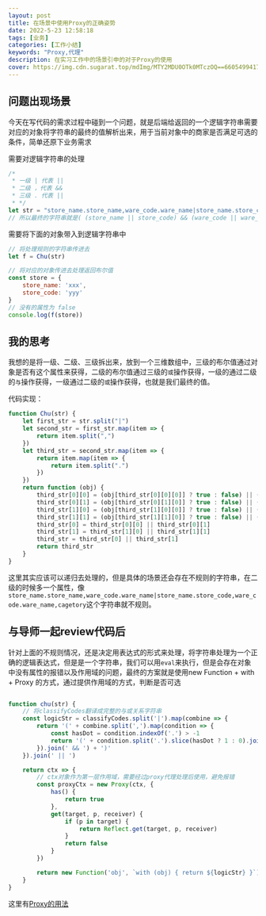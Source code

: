 ```yaml
---
layout: post
title: 在场景中使用Proxy的正确姿势
date: 2022-5-23 12:58:18
tags: [业务]
categories: [工作小结]
keywords: "Proxy,代理"
description: 在实习工作中的场景引申的对于Proxy的使用
cover: https://img.cdn.sugarat.top/mdImg/MTY2MDU0OTk0MTczOQ==660549941739
---
```


## 问题出现场景

今天在写代码的需求过程中碰到一个问题，就是后端给返回的一个逻辑字符串需要对应的对象将字符串的最终的值解析出来，用于当前对象中的商家是否满足可选的条件，简单还原下业务需求

需要对逻辑字符串的处理

```javascript
/*
 * 一级 | 代表 ||
 * 二级 ，代表 &&
 * 三级 . 代表 ||
 * */
let str = "store_name.store_name,ware_code.ware_name|store_name.store_code,ware_code.ware_name"
// 所以最终的字符串就是( (store_name || store_code) && (ware_code || ware_name) ) || ( (store_name || store_code) && (ware_code || ware_name) && category )
```

需要将下面的对象带入到逻辑字符串中

```js
// 将处理规则的字符串传进去
let f = Chu(str)

// 将对应的对象传进去处理返回布尔值
const store = {
    store_name: 'xxx',
    store_code: 'yyy'
}
// 没有的属性为 false
console.log(f(store))
```

## 我的思考

我想的是将一级、二级、三级拆出来，放到一个三维数组中，三级的布尔值通过对象是否有这个属性来获得，二级的布尔值通过三级的`或`操作获得，一级的通过二级的`与`操作获得，一级通过二级的`或`操作获得，也就是我们最终的值。

代码实现：

```js
function Chu(str) {
    let first_str = str.split("|")
    let second_str = first_str.map(item => {
        return item.split(",")
    })
    let third_str = second_str.map(item => {
        return item.map(item => {
            return item.split(".")
        })
    })
    return function (obj) {
        third_str[0][0] = (obj[third_str[0][0][0]] ? true : false) || (obj[third_str[0][0][1]] ? true : false)
        third_str[0][1] = (obj[third_str[0][1][0]] ? true : false) || (obj[third_str[0][1][1]] ? true : false)
        third_str[1][0] = (obj[third_str[1][0][0]] ? true : false) || (obj[third_str[1][0][1]] ? true : false)
        third_str[1][1] = (obj[third_str[1][1][0]] ? true : false) || (obj[third_str[1][1][1]] ? true : false)
        third_str[0] = third_str[0][0] || third_str[0][1]
        third_str[1] = third_str[1][0] || third_str[1][1]
        third_str = third_str[0] || third_str[1]
        return third_str
    }
}

```

这里其实应该可以递归去处理的，但是具体的场景还会存在不规则的字符串，在二级的时候多一个属性，像`store_name.store_name,ware_code.ware_name|store_name.store_code,ware_code.ware_name,cagetory`这个字符串就不规则。

## 与导师一起review代码后

针对上面的不规则情况，还是决定用表达式的形式来处理，将字符串处理为一个正确的逻辑表达式，但是是一个字符串，我们可以用`eval`来执行，但是会存在对象中没有属性的报错以及作用域的问题，最终的方案就是使用new Function + with + Proxy 的方式，通过提供作用域的方式，判断是否可选

```js

function chu(str) {
    // 将classifyCodes翻译成完整的与或关系字符串
    const logicStr = classifyCodes.split('|').map(combine => {
        return '(' + combine.split(',').map(condition => {
            const hasDot = condition.indexOf('.') > -1
            return '(' + condition.split('.').slice(hasDot ? 1 : 0).join(' || ') + ')'
        }).join(' && ') + ')'
    }).join(' || ')

    return ctx => {
        // ctx对象作为第一层作用域，需要经过proxy代理处理后使用，避免报错
        const proxyCtx = new Proxy(ctx, {
            has() {
                return true
            },
            get(target, p, receiver) {
                if (p in target) {
                    return Reflect.get(target, p, receiver)
                }
                return false
            }
        })

        return new Function('obj', `with (obj) { return ${logicStr} }`)(proxyCtx)
    }
}
```

这里有[Proxy的用法](https://developer.mozilla.org/zh-CN/docs/Web/JavaScript/Reference/Global_Objects/Proxy)